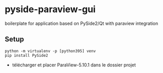 # pyside-paraview-gui
boilerplate for application based on PySide2/Qt with paraview integration

## Setup
```
python -m virtualenv -p [python395] venv
pip install PySide2
```

 * télécharger et placer ParaView-5.10.1 dans le dossier projet